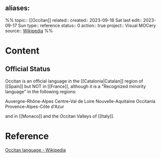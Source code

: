 aliases:
---
%%
topic:: [[Occitan]]
related:: 
created:: 2023-09-16 Sat 
last edit:: 2023-09-17 Sun
type:: reference
status:: 0
action:: true
project:: Visual MOCery
source:: [Wikipedia](https://en.wikipedia.org/wiki/Occitan_language)
%%
# Content
## Official Status
<span class="cta">Occitan is an official language in the [[Catalonia|Catalan]] region of [[Spain]] but NOT in [[France]]</span>, although it is a "Recognized minority language" in the following regions:

Auvergne-Rhône-Alpes
Centre-Val de Loire
Nouvelle-Aquitaine
Occitania
Provence-Alpes-Côte d'Azur

and in [[Monaco]] and the Occitan Valleys of [[Italy]].
# Reference
[Occitan language - Wikipedia](https://en.wikipedia.org/wiki/Occitan_language)

